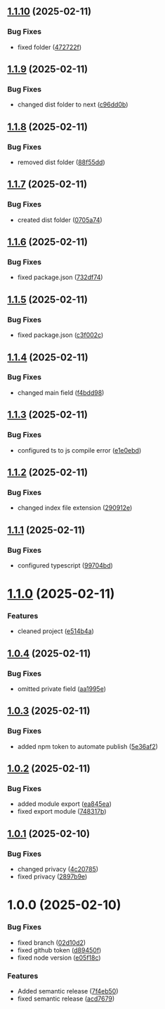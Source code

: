 ## [1.1.10](https://github.com/Oonoo19/form-filler/compare/v1.1.9...v1.1.10) (2025-02-11)


### Bug Fixes

* fixed folder ([472722f](https://github.com/Oonoo19/form-filler/commit/472722f3ff1b9535537e141f6c3c5ea9d6627825))

## [1.1.9](https://github.com/Oonoo19/form-filler/compare/v1.1.8...v1.1.9) (2025-02-11)


### Bug Fixes

* changed dist folder to next ([c96dd0b](https://github.com/Oonoo19/form-filler/commit/c96dd0bfaabdbd58b97631f572506c62c2ad15b9))

## [1.1.8](https://github.com/Oonoo19/form-filler/compare/v1.1.7...v1.1.8) (2025-02-11)


### Bug Fixes

* removed dist folder ([88f55dd](https://github.com/Oonoo19/form-filler/commit/88f55dd08bbffbcd80c4c13fdd41487faaa76927))

## [1.1.7](https://github.com/Oonoo19/form-filler/compare/v1.1.6...v1.1.7) (2025-02-11)


### Bug Fixes

* created dist folder ([0705a74](https://github.com/Oonoo19/form-filler/commit/0705a74912d3860ca16750a837883e2ad25f7074))

## [1.1.6](https://github.com/Oonoo19/form-filler/compare/v1.1.5...v1.1.6) (2025-02-11)


### Bug Fixes

* fixed package.json ([732df74](https://github.com/Oonoo19/form-filler/commit/732df74d02168121c303a9639835424cdd65a55b))

## [1.1.5](https://github.com/Oonoo19/form-filler/compare/v1.1.4...v1.1.5) (2025-02-11)


### Bug Fixes

* fixed package.json ([c3f002c](https://github.com/Oonoo19/form-filler/commit/c3f002ce79236baa5bc8a202f7425f5b1dc9d344))

## [1.1.4](https://github.com/Oonoo19/form-filler/compare/v1.1.3...v1.1.4) (2025-02-11)


### Bug Fixes

* changed main field ([f4bdd98](https://github.com/Oonoo19/form-filler/commit/f4bdd9885afcb23796aa708cbb2fe03608b02f90))

## [1.1.3](https://github.com/Oonoo19/form-filler/compare/v1.1.2...v1.1.3) (2025-02-11)


### Bug Fixes

* configured ts to js compile error ([e1e0ebd](https://github.com/Oonoo19/form-filler/commit/e1e0ebdcfebd8f22b0c19c484b2770ed1fe80c58))

## [1.1.2](https://github.com/Oonoo19/form-filler/compare/v1.1.1...v1.1.2) (2025-02-11)


### Bug Fixes

* changed index file extension ([290912e](https://github.com/Oonoo19/form-filler/commit/290912eca522235bd8227a9358175d022deb86c3))

## [1.1.1](https://github.com/Oonoo19/form-filler/compare/v1.1.0...v1.1.1) (2025-02-11)


### Bug Fixes

* configured typescript ([99704bd](https://github.com/Oonoo19/form-filler/commit/99704bdff089bf9b06b2fd8d3b6b5c30d636a0c1))

# [1.1.0](https://github.com/Oonoo19/form-filler/compare/v1.0.4...v1.1.0) (2025-02-11)


### Features

* cleaned project ([e514b4a](https://github.com/Oonoo19/form-filler/commit/e514b4ab6d0c0e046bd45d49348b2395cc923b7b))

## [1.0.4](https://github.com/Oonoo19/form-filler/compare/v1.0.3...v1.0.4) (2025-02-11)


### Bug Fixes

* omitted private field ([aa1995e](https://github.com/Oonoo19/form-filler/commit/aa1995e39b95e83ddeaa1ac3778d1e5631f7dbc2))

## [1.0.3](https://github.com/Oonoo19/form-filler/compare/v1.0.2...v1.0.3) (2025-02-11)


### Bug Fixes

* added npm token to automate publish ([5e36af2](https://github.com/Oonoo19/form-filler/commit/5e36af2ae8aa9e986b44a993fe4b659851d13257))

## [1.0.2](https://github.com/Oonoo19/form-filler/compare/v1.0.1...v1.0.2) (2025-02-11)


### Bug Fixes

* added module export ([ea845ea](https://github.com/Oonoo19/form-filler/commit/ea845ea3757cf492bf09a2f1d0afcd7cbc61a92f))
* fixed export module ([748317b](https://github.com/Oonoo19/form-filler/commit/748317bc34f4030a70016733950c5da1b2b81726))

## [1.0.1](https://github.com/Oonoo19/form-filler/compare/v1.0.0...v1.0.1) (2025-02-10)


### Bug Fixes

* changed privacy ([4c20785](https://github.com/Oonoo19/form-filler/commit/4c20785cf59f0e8eefddbff917ead79844cc2816))
* fixed privacy ([2897b9e](https://github.com/Oonoo19/form-filler/commit/2897b9e2584def8a68e609e6806dae890b034000))

# 1.0.0 (2025-02-10)


### Bug Fixes

* fixed branch ([02d10d2](https://github.com/Oonoo19/form-filler/commit/02d10d20f17bfa46ec7ec0d0506268328c3a5b4f))
* fixed github token ([d89450f](https://github.com/Oonoo19/form-filler/commit/d89450fd302486f8d74d3cc97ecaf44fbdef8d8b))
* fixed node version ([e05f18c](https://github.com/Oonoo19/form-filler/commit/e05f18c829e526b87234a03334be504497ee8ca7))


### Features

* Added semantic release ([7f4eb50](https://github.com/Oonoo19/form-filler/commit/7f4eb50d4524cd00f598cc9136ade6398134c56d))
* fixed semantic release ([acd7679](https://github.com/Oonoo19/form-filler/commit/acd767920cea73a9fe556784730a0cfeba783138))
